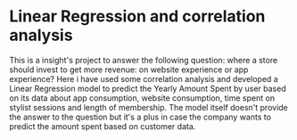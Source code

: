 # Linear Regression and correlation analysis
This is a insight's project to answer the following question: where a store should invest to get more revenue: on website experience or app experience?
Here i have used some correlation analysis and developed a Linear Regression model to predict the Yearly Amount Spent by user based on its data about app consumption, website consumption, time spent on stylist sessions and length of membership. The model itself doesn't provide the answer to the question but it's a plus in case the company wants to predict the amount spent based on customer data.
